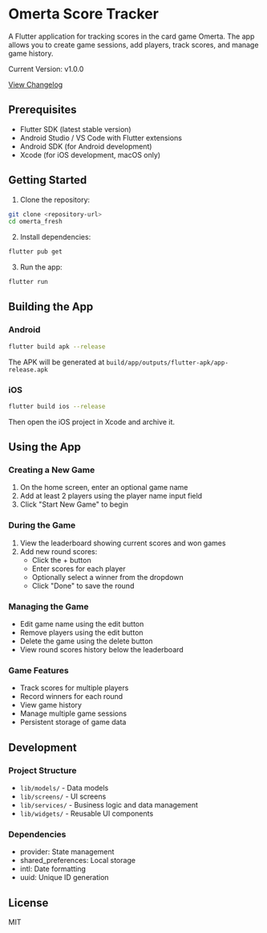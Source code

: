 # Omerta Score Tracker

A Flutter application for tracking scores in the card game Omerta. The app allows you to create game sessions, add players, track scores, and manage game history.

Current Version: v1.0.0

[View Changelog](CHANGELOG.md)

## Prerequisites

- Flutter SDK (latest stable version)
- Android Studio / VS Code with Flutter extensions
- Android SDK (for Android development)
- Xcode (for iOS development, macOS only)

## Getting Started

1. Clone the repository:
```bash
git clone <repository-url>
cd omerta_fresh
```

2. Install dependencies:
```bash
flutter pub get
```

3. Run the app:
```bash
flutter run
```

## Building the App

### Android
```bash
flutter build apk --release
```
The APK will be generated at `build/app/outputs/flutter-apk/app-release.apk`

### iOS
```bash
flutter build ios --release
```
Then open the iOS project in Xcode and archive it.

## Using the App

### Creating a New Game
1. On the home screen, enter an optional game name
2. Add at least 2 players using the player name input field
3. Click "Start New Game" to begin

### During the Game
1. View the leaderboard showing current scores and won games
2. Add new round scores:
   - Click the + button
   - Enter scores for each player
   - Optionally select a winner from the dropdown
   - Click "Done" to save the round

### Managing the Game
- Edit game name using the edit button
- Remove players using the edit button
- Delete the game using the delete button
- View round scores history below the leaderboard

### Game Features
- Track scores for multiple players
- Record winners for each round
- View game history
- Manage multiple game sessions
- Persistent storage of game data

## Development

### Project Structure
- `lib/models/` - Data models
- `lib/screens/` - UI screens
- `lib/services/` - Business logic and data management
- `lib/widgets/` - Reusable UI components

### Dependencies
- provider: State management
- shared_preferences: Local storage
- intl: Date formatting
- uuid: Unique ID generation

## License

MIT
